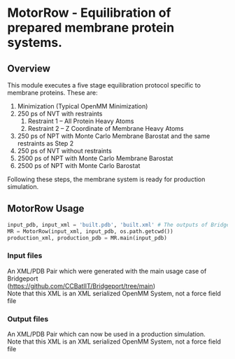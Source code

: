 # MotorRow - Equilibration of prepared membrane protein systems.
## Overview
This module executes a five stage equilibration protocol specific to membrane proteins.  These are:
1. Minimization (Typical OpenMM Minimization)​
2. 250 ps of NVT with restraints​
    1. Restraint 1 – All Protein Heavy Atoms​
    2. Restraint 2 – Z Coordinate of Membrane Heavy Atoms​
3. 250 ps of NPT with Monte Carlo Membrane Barostat and the same restraints as Step 2
4. 250 ps of NVT without restraints​
5. 2500 ps of NPT with Monte Carlo Membrane Barostat​
6. 2500 ps of NPT with Monte Carlo Barostat

Following these steps, the membrane system is ready for production simulation.

## MotorRow Usage 

```python
input_pdb, input_xml = 'built.pdb', 'built.xml' # The outputs of Bridgeport
MR = MotorRow(input_xml, input_pdb, os.path.getcwd())
production_xml, production_pdb = MR.main(input_pdb)
```

### Input files
An XML/PDB Pair which were generated with the main usage case of Bridgeport\
(https://github.com/CCBatIIT/Bridgeport/tree/main)\
Note that this XML is an XML serialized OpenMM System, not a force field file

### Output files
An XML/PDB Pair which can now be used in a production simulation.\
Note that this XML is an XML serialized OpenMM System, not a force field file
